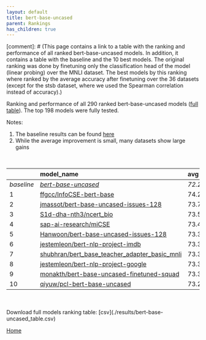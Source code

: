 ```yaml
---
layout: default
title: bert-base-uncased
parent: Rankings
has_children: true
---
```

[comment]: # (This page contains a link to a table with the ranking and performance of all ranked bert-base-uncased models. In addition, it contains a table with the baseline and the 10 best models. The original ranking was done by finetuning only the classification head of the model (linear probing) over the MNLI dataset.  The best models  by this ranking where ranked by the average accuracy after finetuning over the 36 datasets (except for the stsb dataset, where we used the Spearman correlation instead of accuracy).)

Ranking and performance of all 290 ranked bert-base-uncased models ([full table](./results/bert-base-uncased_table.csv)).  The top 198 models were fully tested.

Notes:
1. The baseline results can be found [here](bert-base-uncased_pretrain_scores_table)
1. While the average improvement is small, many datasets show large gains
<br>


|            | model_name                                                                                                                                                                                                                                                                                                                                                                                                                                                                                                                                                                                                                                                                                                                            | avg     | mnli_lp   | 20_newsgroup   | ag_news   | amazon_reviews_multi   | anli    | boolq   | cb      | cola    | copa    | dbpedia   | esnli   | financial_phrasebank   | imdb    | isear   | mnli    | mrpc    | multirc   | poem_sentiment   | qnli    | qqp     | rotten_tomatoes   | rte     | sst2    | sst_5bins   | stsb    | trec_coarse   | trec_fine   | tweet_ev_emoji   | tweet_ev_emotion   | tweet_ev_hate   | tweet_ev_irony   | tweet_ev_offensive   | tweet_ev_sentiment   | wic     | wnli    | wsc     | yahoo_answers   |
|:-----------|:--------------------------------------------------------------------------------------------------------------------------------------------------------------------------------------------------------------------------------------------------------------------------------------------------------------------------------------------------------------------------------------------------------------------------------------------------------------------------------------------------------------------------------------------------------------------------------------------------------------------------------------------------------------------------------------------------------------------------------------|:--------|:----------|:---------------|:----------|:-----------------------|:--------|:--------|:--------|:--------|:--------|:----------|:--------|:-----------------------|:--------|:--------|:--------|:--------|:----------|:-----------------|:--------|:--------|:------------------|:--------|:--------|:------------|:--------|:--------------|:------------|:-----------------|:-------------------|:----------------|:-----------------|:---------------------|:---------------------|:--------|:--------|:--------|:----------------|
| *baseline* | *[bert-base-uncased](bert-base-uncased_pretrain_scores_table)*                                                                                                                                                                                                                                                                                                                                                                                                                                                                                                                                                                                                                                                                        | *72.20* | *nan*     | *83.05*        | *89.59*   | *65.92*                | *46.95* | *68.96* | *64.38* | *81.83* | *49.45* | *78.16*   | *89.70* | *68.53*                | *91.58* | *69.07* | *83.73* | *81.99* | *59.97*   | *66.68*          | *89.88* | *90.27* | *84.85*           | *59.98* | *91.97* | *52.80*     | *85.86* | *96.06*       | *68.33*     | *36.01*          | *79.91*            | *52.85*         | *67.76*          | *85.37*              | *69.48*              | *63.25* | *50.56* | *62.12* | *72.32*         |
| 1          | [ffgcc/InfoCSE-bert-base](model_gain_chart?avg=2.08&mnli_lp=nan&20_newsgroup=-0.67&ag_news=-0.26&amazon_reviews_multi=0.42&anli=1.27&boolq=2.36&cb=7.05&cola=2.16&copa=11.55&dbpedia=-1.00&esnli=0.59&financial_phrasebank=15.07&imdb=-0.70&isear=2.70&mnli=0.60&mrpc=2.08&multirc=-1.37&poem_sentiment=8.32&qnli=1.26&qqp=0.40&rotten_tomatoes=0.98&rte=1.75&sst2=0.57&sst_5bins=1.46&stsb=1.12&trec_coarse=1.14&trec_fine=8.87&tweet_ev_emoji=0.81&tweet_ev_emotion=1.23&tweet_ev_hate=1.25&tweet_ev_irony=-2.33&tweet_ev_offensive=-0.02&tweet_ev_sentiment=1.02&wic=3.68&wnli=0.14&wsc=1.35&yahoo_answers=-0.12&model_name=ffgcc%2FInfoCSE-bert-base&base_name=bert-base-uncased)                                                 | 74.28   | 46.89     | 82.38          | 89.33     | 66.34                  | 48.22   | 71.31   | 71.43   | 83.99   | 61.00   | 77.17     | 90.29   | 83.60                  | 90.87   | 71.77   | 84.33   | 84.07   | 58.60     | 75.00            | 91.14   | 90.68   | 85.83             | 61.73   | 92.55   | 54.25       | 86.98   | 97.20         | 77.20       | 36.82            | 81.14              | 54.11           | 65.43            | 85.35                | 70.50                | 66.93   | 50.70   | 63.46   | 72.20           |
| 2          | [jmassot/bert-base-uncased-issues-128](model_gain_chart?avg=1.50&mnli_lp=nan&20_newsgroup=1.15&ag_news=0.14&amazon_reviews_multi=-0.06&anli=0.80&boolq=2.51&cb=7.05&cola=0.82&copa=9.55&dbpedia=0.44&esnli=0.64&financial_phrasebank=10.97&imdb=-0.14&isear=-0.04&mnli=-0.16&mrpc=1.35&multirc=1.23&poem_sentiment=0.63&qnli=0.53&qqp=-0.54&rotten_tomatoes=0.42&rte=4.64&sst2=0.00&sst_5bins=0.01&stsb=0.57&trec_coarse=0.54&trec_fine=8.67&tweet_ev_emoji=0.40&tweet_ev_emotion=0.45&tweet_ev_hate=0.18&tweet_ev_irony=-0.80&tweet_ev_offensive=-0.25&tweet_ev_sentiment=0.54&wic=-0.87&wnli=1.55&wsc=1.35&yahoo_answers=-0.32&model_name=jmassot%2Fbert-base-uncased-issues-128&base_name=bert-base-uncased)                       | 73.70   | 48.29     | 84.20          | 89.73     | 65.86                  | 47.75   | 71.47   | 71.43   | 82.65   | 59.00   | 78.60     | 90.34   | 79.50                  | 91.43   | 69.04   | 83.56   | 83.33   | 61.20     | 67.31            | 90.41   | 89.74   | 85.27             | 64.62   | 91.97   | 52.81       | 86.44   | 96.60         | 77.00       | 36.41            | 80.37              | 53.03           | 66.96            | 85.12                | 70.02                | 62.38   | 52.11   | 63.46   | 72.00           |
| 3          | [S1d-dha-nth3/ncert_bio](model_gain_chart?avg=1.37&mnli_lp=nan&20_newsgroup=1.01&ag_news=-0.29&amazon_reviews_multi=0.02&anli=1.77&boolq=0.19&cb=8.84&cola=0.05&copa=-6.45&dbpedia=-0.96&esnli=0.38&financial_phrasebank=12.77&imdb=0.11&isear=1.46&mnli=0.07&mrpc=1.84&multirc=-1.90&poem_sentiment=10.24&qnli=0.86&qqp=0.31&rotten_tomatoes=0.23&rte=4.28&sst2=-0.11&sst_5bins=-0.08&stsb=0.95&trec_coarse=0.54&trec_fine=7.07&tweet_ev_emoji=0.51&tweet_ev_emotion=0.81&tweet_ev_hate=2.50&tweet_ev_irony=-0.41&tweet_ev_offensive=-0.25&tweet_ev_sentiment=0.49&wic=-1.03&wnli=2.96&wsc=0.38&yahoo_answers=0.32&model_name=S1d-dha-nth3%2Fncert_bio&base_name=bert-base-uncased)                                                  | 73.57   | 49.60     | 84.05          | 89.30     | 65.94                  | 48.72   | 69.14   | 73.21   | 81.88   | 43.00   | 77.20     | 90.09   | 81.30                  | 91.69   | 70.53   | 83.80   | 83.82   | 58.07     | 76.92            | 90.74   | 90.58   | 85.08             | 64.26   | 91.86   | 52.71       | 86.81   | 96.60         | 75.40       | 36.52            | 80.72              | 55.35           | 67.35            | 85.12                | 69.97                | 62.23   | 53.52   | 62.50   | 72.63           |
| 4          | [sap-ai-research/miCSE](model_gain_chart?avg=1.23&mnli_lp=nan&20_newsgroup=0.66&ag_news=0.44&amazon_reviews_multi=20.58&anli=-0.05&boolq=1.01&cb=5.27&cola=0.63&copa=3.55&dbpedia=0.57&esnli=0.45&financial_phrasebank=12.54&imdb=-6.21&isear=1.07&mnli=-22.72&mrpc=1.59&multirc=-2.71&poem_sentiment=14.09&qnli=-53.26&qqp=-0.08&rotten_tomatoes=-31.77&rte=30.17&sst2=-25.55&sst_5bins=39.63&stsb=-0.74&trec_coarse=0.74&trec_fine=9.27&tweet_ev_emoji=14.53&tweet_ev_emotion=-14.99&tweet_ev_hate=32.50&tweet_ev_irony=1.62&tweet_ev_offensive=-1.77&tweet_ev_sentiment=20.49&wic=-0.24&wnli=-3.66&wsc=-3.46&yahoo_answers=0.08&model_name=sap-ai-research%2FmiCSE&base_name=bert-base-uncased)                                    | 73.43   | 49.59     | 83.71          | 90.03     | 86.50                  | 46.91   | 69.97   | 69.64   | 82.45   | 53.00   | 78.73     | 90.16   | 81.07                  | 85.37   | 70.14   | 61.01   | 83.58   | 57.26     | 80.77            | 36.62   | 90.20   | 53.08             | 90.16   | 66.42   | 92.43       | 85.13   | 96.80         | 77.60       | 50.54            | 64.92              | 85.35           | 69.38            | 83.59                | 89.97                | 63.01   | 46.91   | 58.65   | 72.40           |
| 5          | [Hanwoon/bert-base-uncased-issues-128](model_gain_chart?avg=1.17&mnli_lp=nan&20_newsgroup=0.87&ag_news=0.17&amazon_reviews_multi=0.36&anli=0.49&boolq=3.19&cb=5.27&cola=-0.23&copa=6.55&dbpedia=0.44&esnli=-0.17&financial_phrasebank=12.37&imdb=-0.25&isear=-0.23&mnli=-0.16&mrpc=2.08&multirc=1.52&poem_sentiment=1.59&qnli=0.64&qqp=-0.42&rotten_tomatoes=-0.33&rte=-1.50&sst2=-0.46&sst_5bins=-0.67&stsb=0.28&trec_coarse=0.54&trec_fine=7.67&tweet_ev_emoji=0.07&tweet_ev_emotion=1.02&tweet_ev_hate=1.02&tweet_ev_irony=0.86&tweet_ev_offensive=-0.72&tweet_ev_sentiment=0.04&wic=-1.97&wnli=1.55&wsc=1.35&yahoo_answers=-0.58&model_name=Hanwoon%2Fbert-base-uncased-issues-128&base_name=bert-base-uncased)                   | 73.37   | 47.49     | 83.92          | 89.77     | 66.28                  | 47.44   | 72.14   | 69.64   | 81.59   | 56.00   | 78.60     | 89.54   | 80.90                  | 91.32   | 68.84   | 83.56   | 84.07   | 61.49     | 68.27            | 90.52   | 89.85   | 84.52             | 58.48   | 91.51   | 52.13       | 86.14   | 96.60         | 76.00       | 36.08            | 80.93              | 53.87           | 68.62            | 84.65                | 69.52                | 61.29   | 52.11   | 63.46   | 71.73           |
| 6          | [jestemleon/bert-nlp-project-imdb](model_gain_chart?avg=1.15&mnli_lp=nan&20_newsgroup=1.05&ag_news=0.14&amazon_reviews_multi=-0.28&anli=0.33&boolq=0.56&cb=5.27&cola=0.82&copa=4.55&dbpedia=-0.13&esnli=0.28&financial_phrasebank=8.57&imdb=0.44&isear=1.85&mnli=-0.03&mrpc=0.86&multirc=0.10&poem_sentiment=-0.34&qnli=0.55&qqp=0.33&rotten_tomatoes=0.14&rte=2.11&sst2=0.57&sst_5bins=0.73&stsb=-0.04&trec_coarse=0.94&trec_fine=9.27&tweet_ev_emoji=0.55&tweet_ev_emotion=0.81&tweet_ev_hate=0.88&tweet_ev_irony=0.10&tweet_ev_offensive=-0.48&tweet_ev_sentiment=0.18&wic=1.64&wnli=-1.27&wsc=0.38&yahoo_answers=0.08&model_name=jestemleon%2Fbert-nlp-project-imdb&base_name=bert-base-uncased)                                  | 73.35   | 47.84     | 84.09          | 89.73     | 65.64                  | 47.28   | 69.51   | 69.64   | 82.65   | 54.00   | 78.03     | 89.98   | 77.10                  | 92.02   | 70.93   | 83.70   | 82.84   | 60.07     | 66.35            | 90.43   | 90.60   | 84.99             | 62.09   | 92.55   | 53.53       | 85.82   | 97.00         | 77.60       | 36.56            | 80.72              | 53.74           | 67.86            | 84.88                | 69.66                | 64.89   | 49.30   | 62.50   | 72.40           |
| 7          | [shubhran/bert_base_teacher_adapter_basic_mnli](model_gain_chart?avg=1.13&mnli_lp=nan&20_newsgroup=-0.36&ag_news=0.04&amazon_reviews_multi=-0.38&anli=0.86&boolq=3.31&cb=-0.09&cola=-0.33&copa=0.55&dbpedia=-0.06&esnli=0.90&financial_phrasebank=9.57&imdb=-0.00&isear=0.55&mnli=0.77&mrpc=5.76&multirc=-0.23&poem_sentiment=-0.34&qnli=-0.46&qqp=0.13&rotten_tomatoes=-0.70&rte=8.97&sst2=0.80&sst_5bins=1.41&stsb=1.71&trec_coarse=0.54&trec_fine=0.27&tweet_ev_emoji=-0.29&tweet_ev_emotion=1.37&tweet_ev_hate=-0.36&tweet_ev_irony=-0.41&tweet_ev_offensive=0.33&tweet_ev_sentiment=0.35&wic=0.23&wnli=5.77&wsc=1.35&yahoo_answers=-0.72&model_name=shubhran%2Fbert_base_teacher_adapter_basic_mnli&base_name=bert-base-uncased) | 73.33   | 57.02     | 82.69          | 89.63     | 65.54                  | 47.81   | 72.26   | 64.29   | 81.50   | 50.00   | 78.10     | 90.60   | 78.10                  | 91.57   | 69.62   | 84.50   | 87.75   | 59.74     | 66.35            | 89.42   | 90.40   | 84.15             | 68.95   | 92.78   | 54.21       | 87.58   | 96.60         | 68.60       | 35.71            | 81.28              | 52.49           | 67.35            | 85.70                | 69.83                | 63.48   | 56.34   | 63.46   | 71.60           |
| 8          | [jestemleon/bert-nlp-project-google](model_gain_chart?avg=1.13&mnli_lp=nan&20_newsgroup=0.93&ag_news=-0.19&amazon_reviews_multi=-0.14&anli=-0.36&boolq=-0.58&cb=8.84&cola=0.05&copa=1.55&dbpedia=0.17&esnli=0.21&financial_phrasebank=12.17&imdb=-0.18&isear=1.01&mnli=0.21&mrpc=0.37&multirc=1.13&poem_sentiment=2.55&qnli=-0.35&qqp=0.06&rotten_tomatoes=0.05&rte=-0.78&sst2=0.00&sst_5bins=0.60&stsb=0.33&trec_coarse=0.94&trec_fine=7.87&tweet_ev_emoji=0.28&tweet_ev_emotion=1.58&tweet_ev_hate=-3.06&tweet_ev_irony=0.73&tweet_ev_offensive=0.33&tweet_ev_sentiment=0.24&wic=1.01&wnli=1.55&wsc=1.35&yahoo_answers=0.05&model_name=jestemleon%2Fbert-nlp-project-google&base_name=bert-base-uncased)                            | 73.32   | 51.87     | 83.98          | 89.40     | 65.78                  | 46.59   | 68.38   | 73.21   | 81.88   | 51.00   | 78.33     | 89.91   | 80.70                  | 91.40   | 70.08   | 83.94   | 82.35   | 61.10     | 69.23            | 89.53   | 90.33   | 84.90             | 59.21   | 91.97   | 53.39       | 86.19   | 97.00         | 76.20       | 36.28            | 81.49              | 49.80           | 68.49            | 85.70                | 69.72                | 64.26   | 52.11   | 63.46   | 72.37           |
| 9          | [monakth/bert-base-uncased-finetuned-squad](model_gain_chart?avg=1.11&mnli_lp=nan&20_newsgroup=0.54&ag_news=0.21&amazon_reviews_multi=0.02&anli=0.80&boolq=4.26&cb=-0.09&cola=0.44&copa=-2.45&dbpedia=0.64&esnli=0.55&financial_phrasebank=6.37&imdb=-0.39&isear=0.75&mnli=0.26&mrpc=1.59&multirc=-4.26&poem_sentiment=2.55&qnli=1.24&qqp=-1.24&rotten_tomatoes=-0.70&rte=7.17&sst2=0.34&sst_5bins=0.73&stsb=0.80&trec_coarse=0.34&trec_fine=11.27&tweet_ev_emoji=0.49&tweet_ev_emotion=-0.39&tweet_ev_hate=-1.30&tweet_ev_irony=0.99&tweet_ev_offensive=-0.02&tweet_ev_sentiment=-0.31&wic=2.89&wnli=5.77&wsc=1.35&yahoo_answers=-1.08&model_name=monakth%2Fbert-base-uncased-finetuned-squad&base_name=bert-base-uncased)           | 73.31   | 53.25     | 83.59          | 89.80     | 65.94                  | 47.75   | 73.21   | 64.29   | 82.26   | 47.00   | 78.80     | 90.25   | 74.90                  | 91.19   | 69.82   | 83.99   | 83.58   | 55.71     | 69.23            | 91.12   | 89.03   | 84.15             | 67.15   | 92.32   | 53.53       | 86.66   | 96.40         | 79.60       | 36.50            | 79.52              | 51.55           | 68.75            | 85.35                | 69.17                | 66.14   | 56.34   | 63.46   | 71.23           |
| 10         | [qiyuw/pcl-bert-base-uncased](model_gain_chart?avg=1.08&mnli_lp=nan&20_newsgroup=0.54&ag_news=-0.06&amazon_reviews_multi=-0.30&anli=0.61&boolq=2.08&cb=5.27&cola=1.01&copa=14.55&dbpedia=0.27&esnli=0.43&financial_phrasebank=12.37&imdb=-0.28&isear=0.42&mnli=0.15&mrpc=1.59&multirc=1.60&poem_sentiment=-0.34&qnli=-0.75&qqp=-0.04&rotten_tomatoes=-0.14&rte=-6.19&sst2=0.23&sst_5bins=0.64&stsb=-0.55&trec_coarse=0.54&trec_fine=9.87&tweet_ev_emoji=0.76&tweet_ev_emotion=0.38&tweet_ev_hate=-0.56&tweet_ev_irony=-4.75&tweet_ev_offensive=0.56&tweet_ev_sentiment=0.49&wic=0.70&wnli=-1.27&wsc=-0.58&yahoo_answers=-0.25&model_name=qiyuw%2Fpcl-bert-base-uncased&base_name=bert-base-uncased)                                   | 73.28   | 46.76     | 83.59          | 89.53     | 65.62                  | 47.56   | 71.04   | 69.64   | 82.84   | 64.00   | 78.43     | 90.14   | 80.90                  | 91.29   | 69.49   | 83.88   | 83.58   | 61.57     | 66.35            | 89.13   | 90.23   | 84.71             | 53.79   | 92.20   | 53.44       | 85.31   | 96.60         | 78.20       | 36.77            | 80.30              | 52.29           | 63.01            | 85.93                | 69.97                | 63.95   | 49.30   | 61.54   | 72.07           |


<br>
<br>
Download full models ranking table: [csv](./results/bert-base-uncased_table.csv)

[Home](Home)